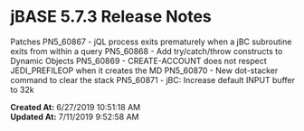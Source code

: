 # jBASE 5.7.3 Release Notes

Patches PN5_60867 - jQL process exits prematurely when a jBC subroutine exits from within a query PN5_60868 - Add try/catch/throw constructs to Dynamic Objects PN5_60869 - CREATE-ACCOUNT does not respect JEDI_PREFILEOP when it creates the MD PN5_60870 - New dot-stacker command to clear the stack PN5_60871 - jBC: Increase default INPUT buffer to 32k   

**Created At:** 6/27/2019 10:51:18 AM  
**Updated At:** 7/11/2019 9:52:58 AM  

